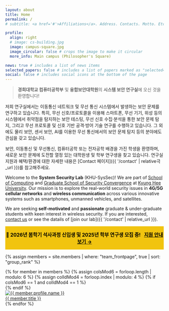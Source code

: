 ```yaml
---
layout: about
title: Home
permalink: /
# subtitle: <a href='#'>Affiliations</a>. Address. Contacts. Motto. Etc.

profile:
  align: right
  # image: cs-building.jpg
  image: campus-square.jpg
  image_circular: false # crops the image to make it circular
  more_info: Main campus (Philosopher's Square)

news: true # includes a list of news items
selected_papers: false # includes a list of papers marked as "selected={true}"
social: false # includes social icons at the bottom of the page
---
```


> **경희대학교 컴퓨터공학부** 및 **융합보안대학원**의 **시스템 보안 연구실**에 오신 것을 환영합니다! 

저희 연구실에서는 이동통신 네트워크 및 무선 통신 시스템에서 발생하는 보안 문제를 연구하고 있습니다.
특히, 무선 신호/프로토콜을 이용해 스마트폰, 무선 기기, 위성 등의 시스템에서 취약점을 탐지하는 보안 테스팅, 무선 신호 수집·분석을 통한 보안 문제 탐지, 그리고 무선 프로토콜 및 신호 기반 공격·방어 기술 연구를 수행하고 있습니다.
그 외에도 물리 보안, 센서 보안, AI를 이용한 무선 통신에서의 보안 문제 탐지 등의 분야에도 관심을 갖고 있습니다.

보안, 이동통신 및 무선통신, 컴퓨터공학 또는 전자공학 배경을 가진 학생을 환영하며, 새로운 보안 문제에 도전할 열정 있는 대학원생 및 학부 연구생을 찾고 있습니다.
연구실 지원과 혜택/환경에 대한 자세한 내용은 [Contact 페이지]({{ '/contact' | relative극_url }})를 참고해주세요. 

Welcome to the **System Security Lab** (KHU-SysSec)! 
We are part of [School of Computing](https://ce.khu.ac.kr/) and [Graduate School of Security Convergence](https://csec.khu.ac.kr) at [Kyung Hee University](https://www.khu.ac.kr/).
Our mission is to explore the real-world security issues in **4G/5G cellular networks** and **wireless communication** across various innovative systems such as smartphones, unmanned vehicles, and satellites. 

We are seeking **self-motivated** and **passionate** graduate & under-graduate students with keen interest in wireless security.
If you are interested, [contact us](mailto:cheoljunp@khu.ac.kr) or see the datails of [join our lab]({{ '/contact' | relative_url }}). 


<!-- 🔶 연구실 모집 공고 배너 시작 -->
<div class="announcement-banner" style="background-color: #f1c40f; padding: 15px 0; text-align: center; font-size: 1.1em; font-weight: bold; color: black;">
  🚀 <strong>2026년 봄학기 석사과정 신입생 및 2025년 학부 연구생 모집 중! </strong>&nbsp;
  <a href="{{ '/contact' | relative_url }}" style="color: black; text-decoration: underline;">지원 안내 보기 →</a>
</div>
<!-- 🔶 연구실 모집 공고 배너 끝 -->

{% assign members = site.members | where: "team_frontpage", true | sort: "group_rank" %}
<div class="d-flex flex-wrap align-content-stretch justify-content-center m-n2 pt-5 no-gutters">
    {% for member in members %}
        {% assign colsMod6 = forloop.length | modulo: 6 %}
        {% assign colIdMod4 = forloop.index | modulo: 4 %}
        {% if colsMod6 == 1 and colIdMod4 == 1 %}<div class="col-md-2 w-100"></div>{% endif %}
        <div class="col-6 col-sm-3 col-md-2 mb-3">
            <a href="{{ member.url | relative_url }}" class="no-decoration">
                <div class="card hoverable h-100 m-2">
                    <img src="{{ '/assets/img/' | append: member.profile.image | relative_url }}" class="card-img-top" alt="{{ member.profile.name }}" />
                    <div class="card-body p-2">
                        <div class="card-title m-0">{{ member.title }}</div>
                    </div>
                </div>
            </a>
        </div>
    {% endfor %}
</div>
